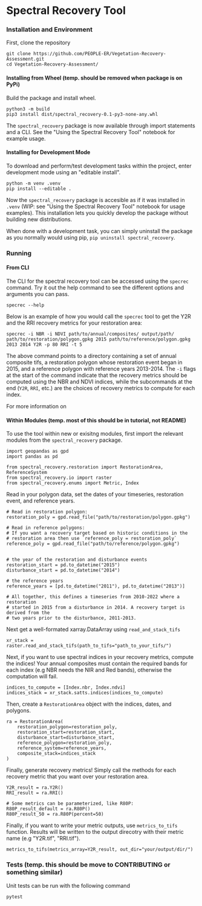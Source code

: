 # Spectral Recovery Tool 

### Installation and Environment

First, clone the repository

```{bash}
git clone https://github.com/PEOPLE-ER/Vegetation-Recovery-Assessment.git
cd Vegetation-Recovery-Assessment/
```

#### Installing from Wheel (temp. should be removed when package is on PyPi)

Build the package and install wheel.

```{bash}
python3 -m build
pip3 install dist/spectral_recovery-0.1-py3-none-any.whl
```
The `spectral_recovery` package is now available through import statements and a CLI. See the "Using the Spectral Recovery Tool" notebook for example usage.

#### Installing for Development Mode

To download and perform/test development tasks within the project, enter development mode using an "editable install".

```{bash}
python -m venv .venv
pip install --editable .
```

Now the `spectral_recovery` package is accesible as if it was installed in `.venv` (WIP: see "Using the Spectral Recovery Tool" notebook for usage examples). This installation lets you quickly develop the package without building new distributions. 

When done with a development task, you can simply uninstall the package as you normally would using pip, `pip uninstall spectral_recovery`.

### Running

#### From CLI

The CLI for the spectral recovery tool can be accessed using the `specrec` command. Try it out the help command to see the different options and arguments you can pass.

```{bash}
specrec --help
```

Below is an example of how you would call the `specrec` tool to get the Y2R and the RRI recovery metrics for your restoration area:

```{bash}
specrec -i NBR -i NDVI path/to/annual/composites/ output/path/ path/to/restoration/polygon.gpkg 2015 path/to/reference/polygon.gpkg 2013 2014 Y2R -p 80 RRI -t 5
```

The above command points to a directory containing a set of annual composite tifs, a restoration polygon whose restoration event began in 2015, and a reference polygon with reference years 2013-2014. The `-i` flags at the start of the command indicate that the recovery metrics should be computed using the NBR and NDVI indices, while the subcommands at the end (`Y2R`, `RRI`, etc.) are the choices of recovery metrics to compute for each index.

For more information on 

#### Within Modules (temp. most of this should be in tutorial, not README)

To use the tool within new or exisitng modules, first import the relevant modules from the `spectral_recovery` package.

```{python}
import geopandas as gpd
import pandas as pd

from spectral_recovery.restoration import RestorationArea, ReferenceSystem
from spectral_recovery.io import raster
from spectral_recovery.enums import Metric, Index
```

Read in your polygon data, set the dates of your timeseries, restoration event, and reference years.

```{python}
# Read in restoration polygon:
restoration_poly = gpd.read_file("path/to/restoration/polygon.gpkg")

# Read in reference polygons:
# If you want a recovery target based on historic conditions in the
# restoration area then use `reference_poly = restoration_poly`
reference_poly = gpd.read_file("path/to/reference/polygon.gpkg")


# the year of the restoration and disturbance events
restoration_start = pd.to_datetime("2015")
disturbance_start = pd.to_datetime("2014")

# the reference years
reference_years = [pd.to_datetime("2011"), pd.to_datetime("2013")]

# All together, this defines a timeseries from 2010-2022 where a restoration 
# started in 2015 from a disturbance in 2014. A recovery target is derived from the 
# two years prior to the disturbance, 2011-2013.

```
Next get a well-formated xarray.DataArray using `read_and_stack_tifs`

```{python}
xr_stack = raster.read_and_stack_tifs(path_to_tifs="path_to_your_tifs/")
```

Next, if you want to use spectral indices in your recovery metrics, compute the indices! Your annual composites must contain the required bands for each index (e.g NBR needs the NIR and Red bands), otherwise the computation will fail.

```{python}
indices_to_compute = [Index.nbr, Index.ndvi]
indices_stack = xr_stack.satts.indices(indices_to_compute)
```

Then, create a `RestorationArea` object with the indices, dates, and polygons.

```{python}
ra = RestorationArea(
    restoration_polygon=restoration_poly,
    restoration_start=restoration_start,
    disturbance_start=disturbance_start,
    reference_polygon=restoration_poly,
    reference_system=reference_years,
    composite_stack=indices_stack 
)
```

Finally, generate recovery metrics! Simply call the methods for each 
recovery metric that you want over your restoration area.

```{bash}
Y2R_result = ra.Y2R()
RRI_result = ra.RRI()

# Some metrics can be parameterized, like R80P:
R80P_result_default = ra.R80P()
R80P_result_50 = ra.R80P(percent=50) 

```
Finally, if you want to write your metric outputs, use `metrics_to_tifs` function. Results will be written to the output direcotry with their metric name (e.g "Y2R.tif", "RRI.tif").

```{python}
metrics_to_tifs(metrics_array=Y2R_result, out_dir="your/output/dir/")
```
### Tests (temp. this should be move to CONTRIBUTING or something similar)

Unit tests can be run with the following command
```{bash}
pytest

```

